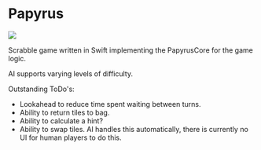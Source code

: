 # Papyrus
![](https://reposs.herokuapp.com/?path=ChrisAU/Papyrus)

Scrabble game written in Swift implementing the PapyrusCore for the game logic.

AI supports varying levels of difficulty.

Outstanding ToDo's:
- Lookahead to reduce time spent waiting between turns.
- Ability to return tiles to bag.
- Ability to calculate a hint?
- Ability to swap tiles. AI handles this automatically, there is currently no UI for human players to do this.
